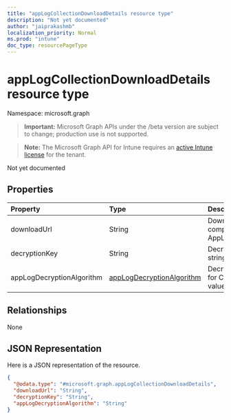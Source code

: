 ```yaml
---
title: "appLogCollectionDownloadDetails resource type"
description: "Not yet documented"
author: "jaiprakashmb"
localization_priority: Normal
ms.prod: "intune"
doc_type: resourcePageType
---
```


# appLogCollectionDownloadDetails resource type

Namespace: microsoft.graph

> **Important:** Microsoft Graph APIs under the /beta version are subject to change; production use is not supported.

> **Note:** The Microsoft Graph API for Intune requires an [active Intune license](https://go.microsoft.com/fwlink/?linkid=839381) for the tenant.

Not yet documented

## Properties
|Property|Type|Description|
|:---|:---|:---|
|downloadUrl|String|Download SAS Url for completed AppLogUploadRequest|
|decryptionKey|String|DecryptionKey as string|
|appLogDecryptionAlgorithm|[appLogDecryptionAlgorithm](../resources/intune-devices-applogdecryptionalgorithm.md)|DecryptionAlgorithm for Content. Possible values are: `aes256`.|

## Relationships
None

## JSON Representation
Here is a JSON representation of the resource.
<!-- {
  "blockType": "resource",
  "@odata.type": "microsoft.graph.appLogCollectionDownloadDetails"
}
-->
``` json
{
  "@odata.type": "#microsoft.graph.appLogCollectionDownloadDetails",
  "downloadUrl": "String",
  "decryptionKey": "String",
  "appLogDecryptionAlgorithm": "String"
}
```






